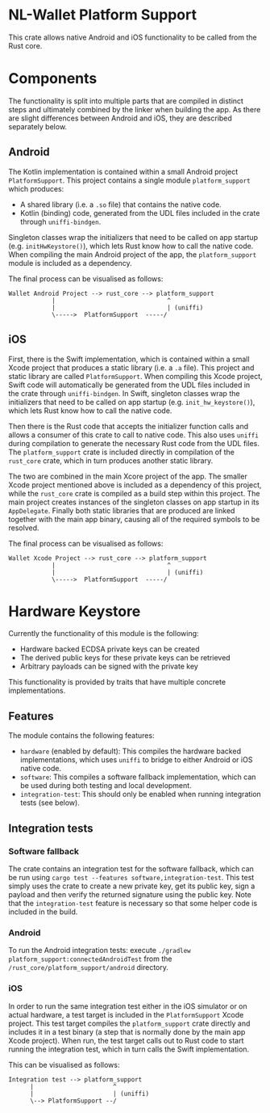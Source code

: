 NL-Wallet Platform Support
==========================

This crate allows native Android and iOS functionality to be called from the Rust core.

# Components

The functionality is split into multiple parts that are compiled in distinct steps and ultimately combined by the linker when building the app.
As there are slight differences between Android and iOS, they are described separately below.

## Android

The Kotlin implementation is contained within a small Android project `PlatformSupport`. This project contains a single module `platform_support` which produces:
* A shared library (i.e. a `.so` file) that contains the native code.
* Kotlin (binding) code, generated from the UDL files included in the crate through `uniffi-bindgen`.

Singleton classes wrap the initializers that need to be called on app startup (e.g. `initHwKeystore()`), which lets Rust know how to call the native code.
When compiling the main Android project of the app, the `platform_support` module is included as a dependency.

The final process can be visualised as follows:

```
Wallet Android Project --> rust_core --> platform_support
            |                               ^
            |                               | (uniffi)
            \----->  PlatformSupport  -----/
```

## iOS

First, there is the Swift implementation, which is contained within a small Xcode project that produces a static library (i.e. a `.a` file).
This project and static library are called `PlatformSupport`.
When compiling this Xcode project, Swift code will automatically be generated from the UDL files included in the crate through `uniffi-bindgen`.
In Swift, singleton classes wrap the initializers that need to be called on app startup (e.g. `init_hw_keystore()`), which lets Rust know how to call the native code.

Then there is the Rust code that accepts the initializer function calls and allows a consumer of this crate to call to native code.
This also uses `uniffi` during compilation to generate the necessary Rust code from the UDL files.
The `platform_support` crate is included directly in compilation of the `rust_core` crate, which in turn produces another static library.

The two are combined in the main Xcore project of the app.
The smaller Xcode project mentioned above is included as a dependency of this project, while the `rust_core` crate is compiled as a build step within this project.
The main project creates instances of the singleton classes on app startup in its `AppDelegate`.
Finally both static libraries that are produced are linked together with the main app binary, causing all of the required symbols to be resolved.

The final process can be visualised as follows:

```
Wallet Xcode Project --> rust_core --> platform_support
            |                               ^
            |                               | (uniffi)
            \----->  PlatformSupport  -----/
```

# Hardware Keystore

Currently the functionality of this module is the following:

* Hardware backed ECDSA private keys can be created
* The derived public keys for these private keys can be retrieved
* Arbitrary payloads can be signed with the private key

This functionality is provided by traits that have multiple concrete implementations.

## Features

The module contains the following features:

* `hardware` (enabled by default): This compiles the hardware backed implementations, which uses `uniffi` to bridge to either Android or iOS native code.
* `software`: This compiles a software fallback implementation, which can be used during both testing and local development.
* `integration-test`: This should only be enabled when running integration tests (see below).

## Integration tests

### Software fallback

The crate contains an integration test for the software fallback, which can be run using `cargo test --features software,integration-test`.
This test simply uses the crate to create a new private key, get its public key, sign a payload and then verify the returned signature using the public key.
Note that the `integration-test` feature is necessary so that some helper code is included in the build.

### Android

To run the Android integration tests: execute `./gradlew platform_support:connectedAndroidTest` from the `/rust_core/platform_support/android` directory.

### iOS

In order to run the same integration test either in the iOS simulator or on actual hardware, a test target is included in the `PlatformSupport` Xcode project.
This test target compiles the `platform_support` crate directly and includes it in a test binary (a step that is normally done by the main app Xcode project).
When run, the test target calls out to Rust code to start running the integration test, which in turn calls the Swift implementation.

This can be visualised as follows:

```
Integration test --> platform_support
      |                      ^
      |                      | (uniffi)
      \--> PlatformSupport --/
```
